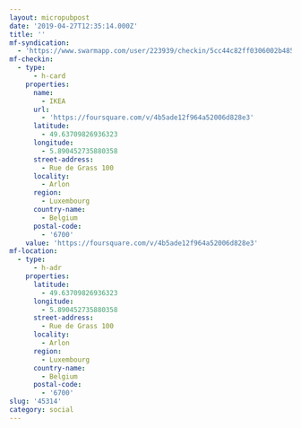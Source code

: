 ```yaml
---
layout: micropubpost
date: '2019-04-27T12:35:14.000Z'
title: ''
mf-syndication:
  - 'https://www.swarmapp.com/user/223939/checkin/5cc44c82ff0306002b485500'
mf-checkin:
  - type:
      - h-card
    properties:
      name:
        - IKEA
      url:
        - 'https://foursquare.com/v/4b5ade12f964a52006d828e3'
      latitude:
        - 49.63709826936323
      longitude:
        - 5.890452735880358
      street-address:
        - Rue de Grass 100
      locality:
        - Arlon
      region:
        - Luxembourg
      country-name:
        - Belgium
      postal-code:
        - '6700'
    value: 'https://foursquare.com/v/4b5ade12f964a52006d828e3'
mf-location:
  - type:
      - h-adr
    properties:
      latitude:
        - 49.63709826936323
      longitude:
        - 5.890452735880358
      street-address:
        - Rue de Grass 100
      locality:
        - Arlon
      region:
        - Luxembourg
      country-name:
        - Belgium
      postal-code:
        - '6700'
slug: '45314'
category: social
---
```

